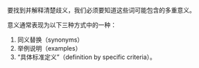 要找到并解释清楚歧义，我们必须要知道这些词可能包含的多重意义。

意义通常表现为以下三种方式中的一种：
1. 同义替换（synonyms）
2. 举例说明（examples）
3. “具体标准定义”（definition by specific criteria）。